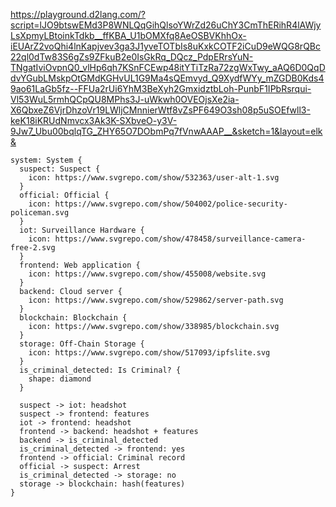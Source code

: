 https://playground.d2lang.com/?script=lJO9btswEMd3P8WNLQqGihQlsoYWrZd26uChY3CmThERihR4lAWjyLsXpmyLBtoinkTdkb__ffKBA_U1bOMXfq8AeOSBVKhhOx-iEUArZ2voQhi4lnKapjvev3ga3J1yveTOTbIs8uKxkCOTF2iCuD9eWQG8rQBc22ql0dTw83S6gZs9ZFkuB2e0IsGkRq_DQcz_PdpERrsYuN-TNgatIviOvpnQ0_vlHp6qh7KSnFCEwp48itYTiTzRa72zgWxTwy_aAQ6D0QqDdvYGubLMskpOtGMdKGHvUL1G9Ma4sQEmvyd_Q9XydfWYy_mZGDB0Kds49ao61LaGb5fz--FFUa2rUi6YhM3BeXyh2GmxidztbLoh-PunbF1IPbRsrqui-Vl53WuL5rmhQCpQU8MPhs3J-uWkwh0OVEOjsXe2ia-X6QbxeZ6VjrDhzoVr19LWljCMnnierWtf8vZsPF649O3sh08p5uSOEfwll3-keK18iKRUdNmvcx3Ak3K-SXbveO-y3V-9Jw7_Ubu00bqlqTG_ZHY65O7DObmPq7fVnwAAAP__&sketch=1&layout=elk&

```d2
system: System {
  suspect: Suspect {
    icon: https://www.svgrepo.com/show/532363/user-alt-1.svg
  }
  official: Official {
    icon: https://www.svgrepo.com/show/504002/police-security-policeman.svg
  }
  iot: Surveillance Hardware {
    icon: https://www.svgrepo.com/show/478458/surveillance-camera-free-2.svg
  }
  frontend: Web application {
    icon: https://www.svgrepo.com/show/455008/website.svg
  }
  backend: Cloud server {
    icon: https://www.svgrepo.com/show/529862/server-path.svg
  }
  blockchain: Blockchain {
    icon: https://www.svgrepo.com/show/338985/blockchain.svg
  }
  storage: Off-Chain Storage {
    icon: https://www.svgrepo.com/show/517093/ipfslite.svg
  }
  is_criminal_detected: Is Criminal? {
    shape: diamond
  }

  suspect -> iot: headshot
  suspect -> frontend: features
  iot -> frontend: headshot
  frontend -> backend: headshot + features
  backend -> is_criminal_detected
  is_criminal_detected -> frontend: yes
  frontend -> official: Criminal record
  official -> suspect: Arrest
  is_criminal_detected -> storage: no
  storage -> blockchain: hash(features)
}
```
